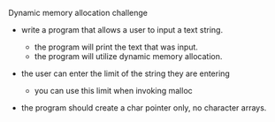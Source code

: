 Dynamic memory allocation challenge

* write a program that allows a user to input a text string. 
  * the program will print the text that was input.  
  * the program will utilize dynamic memory allocation.

* the user can enter the limit of the string they are entering
  *  you can use this limit when invoking malloc

* the program should create a char pointer only, no character arrays.